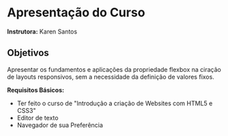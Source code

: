# Apresentação do Curso

**Instrutora:** Karen Santos

## Objetivos

Apresentar os fundamentos e aplicações da propriedade flexbox na ciração de layouts responsivos, sem a necessidade da definição de valores fixos.

**Requisitos Básicos:**

 - Ter feito o curso de "Introdução a criação de Websites com HTML5 e CSS3"
 - Editor de texto
 - Navegador de sua Preferência